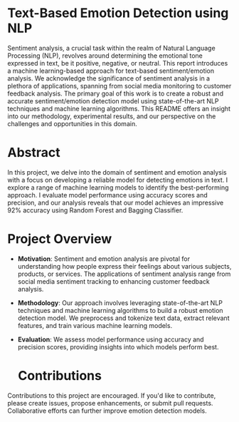 # Text-Based Emotion Detection using NLP
Sentiment analysis, a crucial task within the realm of Natural Language Processing (NLP), revolves around determining the emotional tone expressed in text, be it positive, negative, or neutral. This report introduces a machine learning-based approach for text-based sentiment/emotion analysis. We acknowledge the significance of sentiment analysis in a plethora of applications, spanning from social media monitoring to customer feedback analysis. The primary goal of this work is to create a robust and accurate sentiment/emotion detection model using state-of-the-art NLP techniques and machine learning algorithms. This README offers an insight into our methodology, experimental results, and our perspective on the challenges and opportunities in this domain.
# Abstract
In this project, we delve into the domain of sentiment and emotion analysis with a focus on developing a reliable model for detecting emotions in text. I explore a range of machine learning models to identify the best-performing approach. I evaluate model performance using accuracy scores and precision, and our analysis reveals that our model achieves an impressive 92% accuracy using Random Forest and Bagging Classifier.


# Project Overview
- **Motivation**: Sentiment and emotion analysis are pivotal for understanding how people express their feelings about various subjects, products, or services. The applications of sentiment analysis range from social media sentiment tracking to enhancing customer feedback analysis.

- **Methodology**: Our approach involves leveraging state-of-the-art NLP techniques and machine learning algorithms to build a robust emotion detection model. We preprocess and tokenize text data, extract relevant features, and train various machine learning models.

- **Evaluation**: We assess model performance using accuracy and precision scores, providing insights into which models perform best.

  # Contributions
Contributions to this project are encouraged. If you'd like to contribute, please create issues, propose enhancements, or submit pull requests. Collaborative efforts can further improve emotion detection models.
